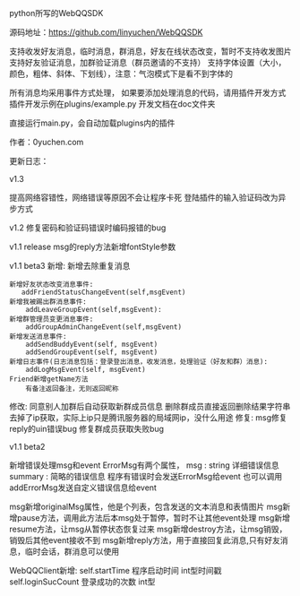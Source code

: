python所写的WebQQSDK

源码地址：https://github.com/linyuchen/WebQQSDK

支持收发好友消息，临时消息，群消息，好友在线状态改变，暂时不支持收发图片
支持好友验证消息，加群验证消息（群员邀请的不支持）
支持字体设置（大小，颜色，粗体、斜体、下划线），注意：气泡模式下是看不到字体的

所有消息均采用事件方式处理，
如果要添加处理消息的代码，请用插件开发方式
插件开发示例在plugins/example.py
开发文档在doc文件夹

直接运行main.py，会自动加载plugins内的插件

作者：0yuchen.com

更新日志：

v1.3

提高网络容错性，网络错误等原因不会让程序卡死
登陆插件的输入验证码改为异步方式

v1.2
修复密码和验证码错误时编码报错的bug

v1.1 release
msg的reply方法新增fontStyle参数


v1.1 beta3
新增:
    新增去除重复消息

    新增好友状态改变消息事件:
       addFriendStatusChangeEvent(self,msgEvent) 
    新增我被踢出群消息事件:
        addLeaveGroupEvent(self,msgEvent):
    新增群管理员变更消息事件:
        addGroupAdminChangeEvent(self,msgEvent)
    新增发送消息事件:
        addSendBuddyEvent(self, msgEvent)
        addSendGroupEvent(self, msgEvent)
    新增日志事件(日志消息包括：登录登出消息，收发消息，处理验证（好友和群）消息):
        addLogMsgEvent(self, msgEvent)
    Friend新增getName方法
        有备注返回备注，无则返回昵称

修改:
    同意别人加群后自动获取新群成员信息
    删除群成员直接返回删除结果字符串
    去掉了ip获取，实际上ip只是腾讯服务器的局域网ip，没什么用途
修复:
    msg修复reply的uin错误bug
    修复群成员获取失败bug

v1.1 beta2

新增错误处理msg和event
    ErrorMsg有两个属性，
        msg : string 详细错误信息
        summary : 简略的错误信息
    程序有错误时会发送ErrorMsg给event
    也可以调用addErrorMsg发送自定义错误信息给event

msg新增originalMsg属性，他是个列表，包含发送的文本消息和表情图片
msg新增pause方法，调用此方法后本msg处于暂停，暂时不让其他event处理
msg新增resume方法，让msg从暂停状态恢复过来
msg新增destroy方法，让msg销毁，销毁后其他event接收不到
msg新增reply方法，用于直接回复此消息,只有好友消息，临时会话，群消息可以使用

WebQQClient新增:
    self.startTime 程序启动时间 
        int型时间戳
    self.loginSucCount 登录成功的次数
        int型



